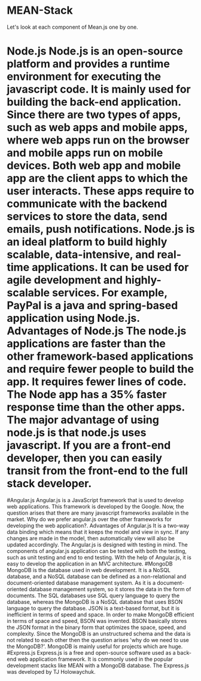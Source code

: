 # MEAN-Stack
Let's look at each component of Mean.js one by one.  
# Node.js Node.js is an open-source platform and provides a runtime environment for executing the javascript code. It is mainly used for building the back-end application. Since there are two types of apps, such as web apps and mobile apps, where web apps run on the browser and mobile apps run on mobile devices. Both web app and mobile app are the client apps to which the user interacts. These apps require to communicate with the backend services to store the data, send emails, push notifications. Node.js is an ideal platform to build highly scalable, data-intensive, and real-time applications. It can be used for agile development and highly-scalable services. For example, PayPal is a java and spring-based application using Node.js.  Advantages of Node.js  The node.js applications are faster than the other framework-based applications and require fewer people to build the app. It requires fewer lines of code. The Node app has a 35% faster response time than the other apps. The major advantage of using node.js is that node.js uses javascript. If you are a front-end developer, then you can easily transit from the front-end to the full stack developer. 
#Angular.js Angular.js is a JavaScript framework that is used to develop web applications. This framework is developed by the Google. Now, the question arises that there are many javascript frameworks available in the market. Why do we prefer angular.js over the other frameworks for developing the web application?.  Advantages of Angular.js  It is a two-way data binding which means that it keeps the model and view in sync. If any changes are made in the model, then automatically view will also be updated accordingly. The Angular.js is designed with testing in mind. The components of angular.js application can be tested with both the testing, such as unit testing and end to end testing. With the help of Angular.js, it is easy to develop the application in an MVC architecture. 
#MongoDB MongoDB is the database used in web development. It is a NoSQL database, and a NoSQL database can be defined as a non-relational and document-oriented database management system. As it is a document-oriented database management system, so it stores the data in the form of documents. The SQL databases use SQL query language to query the database, whereas the MongoDB is a NoSQL database that uses BSON language to query the database. JSON is a text-based format, but it is inefficient in terms of speed and space. In order to make MongoDB efficient in terms of space and speed, BSON was invented. BSON basically stores the JSON format in the binary form that optimizes the space, speed, and complexity.  Since the MongoDB is an unstructured schema and the data is not related to each other then the question arises 'why do we need to use the MongoDB?'. MongoDB is mainly useful for projects which are huge.  
#Express.js Express.js is a free and open-source software used as a back-end web application framework. It is commonly used in the popular development stacks like MEAN with a MongoDB database. The Express.js was developed by TJ Holowaychuk.
